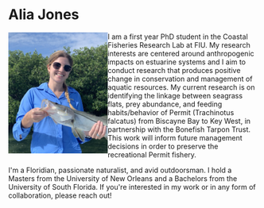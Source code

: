 # Alia Jones
<img align=left src="snook.jpg" width = "200"> 
I am a first year PhD student in the Coastal Fisheries Research Lab at FIU. My research interests are centered around anthropogenic impacts on estuarine systems and I aim to conduct research that produces positive change in conservation and management of aquatic resources. My current research is on identifying the linkage between seagrass flats, prey abundance, and feeding habits/behavior of Permit (Trachinotus falcatus) from Biscayne Bay to Key West, in partnership with the Bonefish Tarpon Trust. This work will inform future management decisions in order to preserve the recreational Permit fishery.  

I'm a Floridian, passionate naturalist, and avid outdoorsman. I hold a Masters from the University of New Orleans and a Bachelors from the University of South Florida. If you're interested in my work or in any form of collaboration, please reach out!
